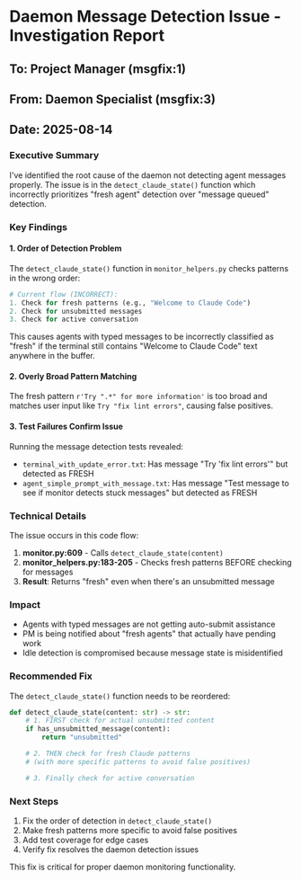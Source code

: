 # Daemon Message Detection Issue - Investigation Report

## To: Project Manager (msgfix:1)
## From: Daemon Specialist (msgfix:3)
## Date: 2025-08-14

### Executive Summary
I've identified the root cause of the daemon not detecting agent messages properly. The issue is in the `detect_claude_state()` function which incorrectly prioritizes "fresh agent" detection over "message queued" detection.

### Key Findings

#### 1. **Order of Detection Problem**
The `detect_claude_state()` function in `monitor_helpers.py` checks patterns in the wrong order:

```python
# Current flow (INCORRECT):
1. Check for fresh patterns (e.g., "Welcome to Claude Code")
2. Check for unsubmitted messages
3. Check for active conversation
```

This causes agents with typed messages to be incorrectly classified as "fresh" if the terminal still contains "Welcome to Claude Code" text anywhere in the buffer.

#### 2. **Overly Broad Pattern Matching**
The fresh pattern `r'Try ".*" for more information'` is too broad and matches user input like `Try "fix lint errors"`, causing false positives.

#### 3. **Test Failures Confirm Issue**
Running the message detection tests revealed:
- `terminal_with_update_error.txt`: Has message "Try 'fix lint errors'" but detected as FRESH
- `agent_simple_prompt_with_message.txt`: Has message "Test message to see if monitor detects stuck messages" but detected as FRESH

### Technical Details

The issue occurs in this code flow:

1. **monitor.py:609** - Calls `detect_claude_state(content)`
2. **monitor_helpers.py:183-205** - Checks fresh patterns BEFORE checking for messages
3. **Result**: Returns "fresh" even when there's an unsubmitted message

### Impact
- Agents with typed messages are not getting auto-submit assistance
- PM is being notified about "fresh agents" that actually have pending work
- Idle detection is compromised because message state is misidentified

### Recommended Fix
The `detect_claude_state()` function needs to be reordered:

```python
def detect_claude_state(content: str) -> str:
    # 1. FIRST check for actual unsubmitted content
    if has_unsubmitted_message(content):
        return "unsubmitted"

    # 2. THEN check for fresh Claude patterns
    # (with more specific patterns to avoid false positives)

    # 3. Finally check for active conversation
```

### Next Steps
1. Fix the order of detection in `detect_claude_state()`
2. Make fresh patterns more specific to avoid false positives
3. Add test coverage for edge cases
4. Verify fix resolves the daemon detection issues

This fix is critical for proper daemon monitoring functionality.
